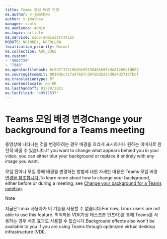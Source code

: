 ```yaml
---
title: Teams 모임 배경 변경
ms.author: v-jmathew
author: v-jmathew
manager: scotv
ms.audience: Admin
ms.topic: article
ms.service: o365-administration
ROBOTS: NOINDEX, NOFOLLOW
localization_priority: Normal
ms.collection: Adm_O365
ms.custom:
- "9001720"
- "7948"
ms.openlocfilehash: 6c9d7f37210b83e9315648bb9f4de21269afd867
ms.sourcegitcommit: 0810dec217a876b7c307ab8b22ad0a4d2712fbdf
ms.translationtype: MT
ms.contentlocale: ko-KR
ms.lasthandoff: 01/20/2021
ms.locfileid: "49912537"
---
```

# <a name="change-your-background-for-a-teams-meeting"></a><span data-ttu-id="9911c-102">Teams 모임 배경 변경</span><span class="sxs-lookup"><span data-stu-id="9911c-102">Change your background for a Teams meeting</span></span>

<span data-ttu-id="9911c-103">동영상에 나타나는 것을 변경하려는 경우 배경을 흐리게 표시하거나 원하는 이미지로 완전히 바꿀 수 있습니다.</span><span class="sxs-lookup"><span data-stu-id="9911c-103">If you want to change what appears behind you in your video, you can either blur your background or replace it entirely with any image you want.</span></span>

<span data-ttu-id="9911c-104">모임 전이나 모임 중에 배경을 변경하는 방법에 대한 자세한 내용은 Teams 모임 배경 [변경을 참조합니다.](https://support.microsoft.com/office/change-your-background-for-a-teams-meeting-f77a2381-443a-499d-825e-509a140f4780)</span><span class="sxs-lookup"><span data-stu-id="9911c-104">To learn more about how to change your background, either before or during a meeting, see [Change your background for a Teams meeting](https://support.microsoft.com/office/change-your-background-for-a-teams-meeting-f77a2381-443a-499d-825e-509a140f4780).</span></span>

> [!NOTE]
> <span data-ttu-id="9911c-105">지금은 Linux 사용자가 이 기능을 사용할 수 없습니다.</span><span class="sxs-lookup"><span data-stu-id="9911c-105">For now, Linux users are not able to use this feature.</span></span> <span data-ttu-id="9911c-106">최적화된 VDI(가상 데스크톱 인프라)를 통해 Teams를 사용하는 경우 배경 효과도 사용할 수 없습니다.</span><span class="sxs-lookup"><span data-stu-id="9911c-106">Background effects also won't be available to you if you are using Teams through optimized virtual desktop infrastructure (VDI).</span></span>
